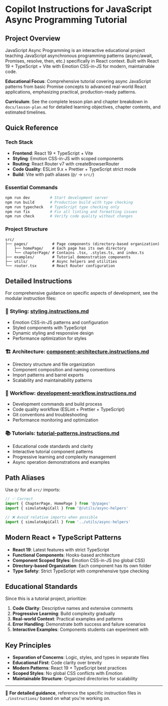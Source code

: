 # Copilot Instructions for JavaScript Async Programming Tutorial

## Project Overview

JavaScript Async Programming is an interactive educational project teaching JavaScript asynchronous programming patterns (async/await, Promises, resolve, then, etc.) specifically in React context. Built with React 19 + TypeScript + Vite with Emotion CSS-in-JS for modern, maintainable code.

**Educational Focus**: Comprehensive tutorial covering async JavaScript patterns from basic Promise concepts to advanced real-world React applications, emphasizing practical, production-ready patterns.

**Curriculum**: See the complete lesson plan and chapter breakdown in `docs/lesson-plan.md` for detailed learning objectives, chapter contents, and estimated timelines.

## Quick Reference

### Tech Stack

- **Frontend**: React 19 + TypeScript + Vite
- **Styling**: Emotion CSS-in-JS with scoped components
- **Routing**: React Router v7 with createBrowserRouter
- **Code Quality**: ESLint 9.x + Prettier + TypeScript strict mode
- **Build**: Vite with path aliases (`@/` → `src/`)

### Essential Commands

```bash
npm run dev         # Start development server
npm run build       # Production build with type checking
npm run typecheck   # TypeScript type checking only
npm run fix         # Fix all linting and formatting issues
npm run check       # Verify code quality without changes
```

### Project Structure

```
src/
├── pages/           # Page components (directory-based organization)
│   ├── homePage/    # Each page has its own directory
│   └── chapterPage/ # Contains .tsx, .styles.ts, and index.ts
├── examples/        # Tutorial demonstration components
├── utils/           # Async helpers and utilities
└── router.tsx       # React Router configuration
```

## Detailed Instructions

For comprehensive guidance on specific aspects of development, see the modular instruction files:

### 🎨 **Styling**: [styling.instructions.md](./instructions/styling.instructions.md)

- Emotion CSS-in-JS patterns and configuration
- Styled components with TypeScript
- Dynamic styling and responsive design
- Performance optimization for styles

### 🏗️ **Architecture**: [component-architecture.instructions.md](./instructions/component-architecture.instructions.md)

- Directory structure and file organization
- Component composition and naming conventions
- Import patterns and barrel exports
- Scalability and maintainability patterns

### 🔧 **Workflow**: [development-workflow.instructions.md](./instructions/development-workflow.instructions.md)

- Development commands and build process
- Code quality workflow (ESLint + Prettier + TypeScript)
- Git conventions and troubleshooting
- Performance monitoring and optimization

### 📚 **Tutorials**: [tutorial-patterns.instructions.md](./instructions/tutorial-patterns.instructions.md)

- Educational code standards and clarity
- Interactive tutorial component patterns
- Progressive learning and complexity management
- Async operation demonstrations and examples

## Path Aliases

Use `@/` for all `src/` imports:

```typescript
// ✅ Correct
import { ChapterPage, HomePage } from '@/pages'
import { simulateApiCall } from '@/utils/async-helpers'

// ❌ Avoid relative imports when possible
import { simulateApiCall } from '../utils/async-helpers'
```

## Modern React + TypeScript Patterns

- **React 19**: Latest features with strict TypeScript
- **Functional Components**: Hooks-based architecture
- **Component Scoped Styles**: Emotion CSS-in-JS (no global CSS)
- **Directory-based Organization**: Each component has its own folder
- **Type Safety**: Strict TypeScript with comprehensive type checking

## Educational Standards

Since this is a tutorial project, prioritize:

1. **Code Clarity**: Descriptive names and extensive comments
2. **Progressive Learning**: Build complexity gradually
3. **Real-world Context**: Practical examples and patterns
4. **Error Handling**: Demonstrate both success and failure scenarios
5. **Interactive Examples**: Components students can experiment with

## Key Principles

- **Separation of Concerns**: Logic, styles, and types in separate files
- **Educational First**: Code clarity over brevity
- **Modern Patterns**: React 19 + TypeScript best practices
- **Scoped Styles**: No global CSS conflicts with Emotion
- **Maintainable Structure**: Organized directories for scalability

---

📖 **For detailed guidance**, reference the specific instruction files in `./instructions/` based on what you're working on.
